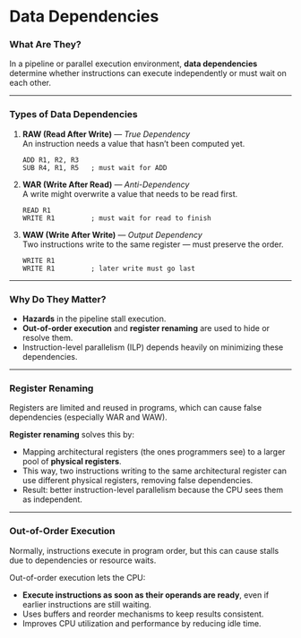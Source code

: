 # Data Dependencies

### **What Are They?**

In a pipeline or parallel execution environment, **data dependencies** determine whether instructions can execute independently or must wait on each other.

---

### **Types of Data Dependencies**

1. **RAW (Read After Write)** — *True Dependency*<br>
   An instruction needs a value that hasn’t been computed yet.

   ```
   ADD R1, R2, R3
   SUB R4, R1, R5   ; must wait for ADD
   ```

2. **WAR (Write After Read)** — *Anti-Dependency*<br>
   A write might overwrite a value that needs to be read first.

   ```
   READ R1
   WRITE R1         ; must wait for read to finish
   ```

3. **WAW (Write After Write)** — *Output Dependency*<br>
   Two instructions write to the same register — must preserve the order.

   ```
   WRITE R1
   WRITE R1         ; later write must go last
   ```

---

### **Why Do They Matter?**

* **Hazards** in the pipeline stall execution.
* **Out-of-order execution** and **register renaming** are used to hide or resolve them.
* Instruction-level parallelism (ILP) depends heavily on minimizing these dependencies.

---

### **Register Renaming**

Registers are limited and reused in programs, which can cause false dependencies (especially WAR and WAW).

**Register renaming** solves this by:

* Mapping architectural registers (the ones programmers see) to a larger pool of **physical registers**.
* This way, two instructions writing to the same architectural register can use different physical registers, removing false dependencies.
* Result: better instruction-level parallelism because the CPU sees them as independent.

---

### **Out-of-Order Execution**

Normally, instructions execute in program order, but this can cause stalls due to dependencies or resource waits.

Out-of-order execution lets the CPU:

* **Execute instructions as soon as their operands are ready**, even if earlier instructions are still waiting.
* Uses buffers and reorder mechanisms to keep results consistent.
* Improves CPU utilization and performance by reducing idle time.

